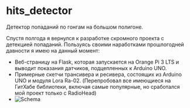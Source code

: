 # hits_detector
Детектор попаданий по гонгам на большом полигоне.

Спустя полгода я вернулся к разработке скромного проекта с детекцией попаданий. Пользуясь своими наработками прошлогодней давности я имею на данный момент:
- Веб-страницу на Flask, которая запускается на Orange Pi 3 LTS и выводит показания датчиков, подцепленных к Arduino UNO. 
- Примерные скетчи трансивера и ресивера, состоящих из Arduino UNO и модуля Lora Ra-02. (Перепробовал все имеющиеся на ГитХабе библиотеки, включая самые популярные, но сработался мой проект только с RadioHead)
- ![Schema](https://github.com/user-attachments/assets/f8b54b91-aab0-46f2-8561-ad38fe781c66)
